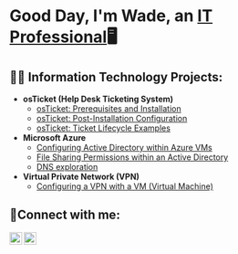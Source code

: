 <h1>Good Day, I'm Wade, an <a href="[https://www.linkedin.com/in/wade-duffus/]">IT Professional</a>🖥️</h1>

<h2>👨‍💻 Information Technology Projects:</h2>

- <b>osTicket (Help Desk Ticketing System)</b>
  - [osTicket: Prerequisites and Installation](https://github.com/blewcheez/osticket-prereqs)
  - [osTicket: Post-Installation Configuration](https://github.com/blewcheez/post-install-config)
  - [osTicket: Ticket Lifecycle Examples](https://github.com/blewcheez/ticket-lifecycle)
- <b>Microsoft Azure</b>
  - [Configuring Active Directory within Azure VMs](https://github.com/blewcheez/configure-ad)
  - [File Sharing Permissions within an Active Directory](https://github.com/blewcheez/file-sharing-permissions)
  - [DNS exploration](https://github.com/blewcheez/exploring-dns)
- <b>Virtual Private Network (VPN)</b>
  - [Configuring a VPN with a VM (Virtual Machine)](https://github.com/blewcheez/vpn-config)

<h2>🤳Connect with me:</h2>


[<img align="left" alt="Josh | LinkedIn" width="22px" src="https://cdn.jsdelivr.net/npm/simple-icons@v3/icons/linkedin.svg" />][linkedin]
[<img align="left" alt="Josh | Instagram" width="22px" src="https://cdn.jsdelivr.net/npm/simple-icons@v3/icons/instagram.svg" />][instagram]

[instagram]: https://www.instagram.com/
[linkedin]: https://linkedin.com/in/
